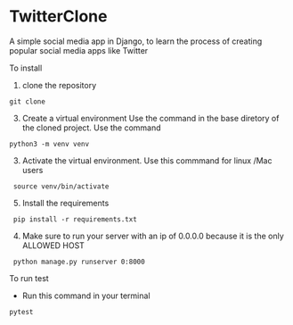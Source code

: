 # TwitterClone

A simple social media app in Django, to learn the process of creating popular social media apps like Twitter


To install
1. clone the repository
  ```
  git clone 
  ```
3. Create a virtual environment
  Use the command in the base diretory of the cloned project. Use the command
  ```
  python3 -m venv venv 
  ```
  
3. Activate the virtual environment. Use this commmand for linux /Mac users 
  ```
   source venv/bin/activate
  ```
   
5. Install the requirements
  ```
   pip install -r requirements.txt
  ```
4. Make sure to run your server with an ip of 0.0.0.0 because it is the only ALLOWED HOST
  ```
   python manage.py runserver 0:8000
  ```
  
  To run test
   - Run this command in your terminal
  ```
  pytest
  ```
  
